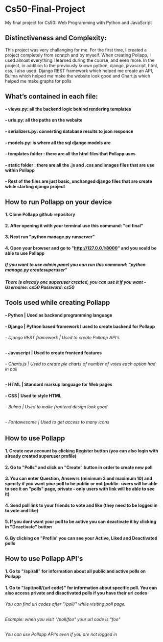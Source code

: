 # Cs50-Final-Project
My final project for Cs50: Web Programming with Python and JavaScript

## Distinctiveness and Complexity:
This project was very challanging for me. For the first time, I created a project completely from scratch and by myself.
When creating Pollapp, I used almost everything I learned during the course, and even more. 
In the project, in addition to the previously known python, django, javascript, html, css, I also used: Django REST framework which helped me create an API, Bulma which helped me make the website look good and Chart.js which helped me make graphs for polls

## What’s contained in each file:

#### - views.py: all the backend logic behind rendering templates
#### - urls.py: all the paths on the website
#### - serializers.py: converting database results to json responce
#### - models.py: is where all the sql django models are
#### - templates folder : there are all the html files that Pollapp uses
#### - static folder : there are all the .js and .css and images files that are use within Pollapp
#### - Rest of the files are just basic, unchanged django files that are create while starting django project

## How to run Pollapp on your device

#### 1. Clone Pollapp github repository
#### 2. After opening it with your terminal use this command: "cd final"
#### 3. Next run "python manage.py runserver"
#### 4. Open your browser and go to "http://127.0.0.1:8000" and you sould be able to use Pollapp
##### If you want to use admin panel you can run this command: "python manage.py createsuperuser"
##### There is already one superuser created, you can use it if you want - Username: cs50  Password: cs50

## Tools used while creating Pollapp

#### - Python | Used as backend programming language
#### - Django | Python based framework I used to create backend for Pollapp
###### -     Django REST framework | Used to create Pollapp API's 
#### - Javascript | Used to create frontend features
###### -     Charts.js | Used to create pie charts of number of votes each option had in poll
#### - HTML | Standard markup language for Web pages
#### - CSS | Used to style HTML
###### -     Bulma | Used to make frontend design look good
###### -     Fontawesome | Used to get access to many icons


## How to use Pollapp

#### 1. Create new account by clicking Register button (you can also login with already created superuser profile)
#### 2. Go to "Polls" and click on "Create" button in order to create new poll
#### 3. You can enter Question, Ansewrs  (minimum 2 and maximum 10) and specify if you want your poll to be public or not (public- users will be able to see it on "polls" page, private - only users with link will be able to see it)
#### 4. Send poll link to your friends to vote and like (they need to be logged in to vote and like)
#### 5. If you dont want your poll to be active you can deactivate it by clicking in "Deactivate" button
#### 6. By clicking on "Profile' you can see your Active, Liked and Deactivated polls

## How to use Pollapp API's

#### 1. Go to "/api/all" for information about all public and active polls on Pollapp
#### 1. Go to "/api/poll/{url code}" for information about specific poll. You can also access private and disactivated polls if you have their url codes
###### You can find url codes after "/poll/" while visiting poll page.
###### Example: when you visit "/poll/foo" your url code is "foo"
###### You can use Pollapp API's even if you are not logged in 



